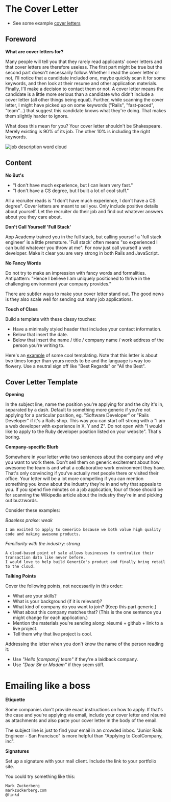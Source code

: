 # The Cover Letter

* See some example [cover letters][cover letters]

[cover letters]: https://github.com/appacademy/job-search-curriculum/blob/master/self-presentation/cover_letter_examples.md


## Foreword

**What are cover letters for?**

Many people will tell you that they rarely read applicants' cover letters and
that cover letters are therefore useless. The first part might be true but the
second part doesn't necessarily follow. Whether I read the cover letter or not,
I'll notice that a candidate included one, maybe quickly scan it for some
keywords, and then look at their resume and other application materials.
Finally, I'll make a decision to contact them or not. A cover letter means
the candidate is a little more serious than a candidate who didn't include a
cover letter (all other things being equal). Further, while scanning the cover
letter, I might have picked up on some keywords ("Rails", "fast-paced",
"team"...) that suggest this candidate knows what they're doing. That makes them
slightly harder to ignore.

What does this mean for you? Your cover letter shouldn't be Shakespeare. Merely
existing is 90% of its job. The other 10% is including the right keywords.

![job description word cloud](http://i.imgur.com/c6yT77k.png)

## Content

**No But's**

* "I don't have much experience, but I can learn very fast."
* "I don't have a CS degree, but I built a lot of cool stuff."

All a recruiter reads is "I don't have much experience, I don't have a CS
degree". Cover letters are meant to sell you. Only include positive details
about yourself. Let the recruiter do their job and find out whatever answers
about you they care about.

**Don't Call Yourself 'Full Stack'**

App Academy trained you in the full stack, but calling yourself a 'full stack
engineer' is a little premature. 'Full stack' often means "so experienced I can
build whatever you throw at me". For now just call yourself a web developer.
Make it clear you are very strong in both Rails and JavaScript.

**No Fancy Words**


Do not try to make an impression with fancy words and formalities. Antipattern:
"Hence I believe I am uniquely positioned to thrive in the challenging
environment your company provides."

There are subtler ways to make your cover letter stand out. The good news is
they also scale well for sending out many job applications.

**Touch of Class**

Build a template with these classy touches:

* Have a minimally styled header that includes your contact information.
* Below that insert the date.
* Below that insert the name / title / company name / work address of the person you're writing to.

Here's an [example][example-cover-letter] of some cool templating. Note that
this letter is about two times longer than yours needs to be and the language
is way too flowery. Use a neutral sign off like "Best Regards" or "All the
Best".

[example-cover-letter]: http://www.eliteresumewriting.com/images/Sales%20Sample%20Cover%20Letter.jpg


## Cover Letter Template

**Opening**

In the subject line, name the position you're applying for and the city it's
in, separated by a dash. Default to something more generic if you're not
applying for a particular position, eg.  "Software Developer" or "Rails
Developer" if it's a Rails shop. This way you can start off strong with a "I am
a web developer with experience in X, Y and Z". Do not open with "I would like
to apply to the Ruby developer position listed on your website". That's boring.

**Company-specific Blurb**

Somewhere in your letter write two sentences about the company and why you want
to work there. Don't sell them on generic excitement about how awesome the team
is and what a collaborative work environment they have. That's only convincing
if you've actually met people there or visited their office. Your letter will
be a lot more compelling if you can mention something you know about the
industry they're in and why that appeals to you. If you spend five minutes on a
job application, four of those should be for scanning the Wikipedia article
about the industry they're in and picking out buzzwords.

Consider these examples:

*Baseless praise: weak*

    I am excited to apply to GeneriCo because we both value high quality code and making awesome products.
    
*Familiarity with the industry: strong*

    A cloud-based point of sale allows businesses to centralize their transaction data like never before.
    I would love to help build GeneriCo's product and finally bring retail to the cloud.

**Talking Points**

Cover the following points, not necessarily in this order:

* What are your skills?
* What is your background (if it is relevant)?
* What kind of company do you want to join? (Keep this part generic.)
* What about this company matches that? (This is the one sentence you might
  change for each application.)
* Mention the materials you're sending along: résumé + github + link to a live
  project.
* Tell them why that live project is cool.


Addressing the letter when you don't know the name of the person reading it:

* Use *"Hello [company] team"* if they're a laidback company.
* Use *"Dear Sir or Madam"* if they seem stiff.

# Emailing like a boss

**Etiquette**

Some companies don't provide exact instructions on how to apply. If that's the
case and you're applying via email, include your cover letter and résumé as
attachments and also paste your cover letter in the body of the email.

The subject line is just to find your email in an crowded inbox. "Junior Rails
Engineer - San Francisco" is more helpful than "Applying to CoolCompany, inc".

**Signatures**

Set up a signature with your mail client. Include the link to your portfolio site.

You could try something like this:
    
    Mark Zuckerberg
    markzuckerberg.com
    @finkd
